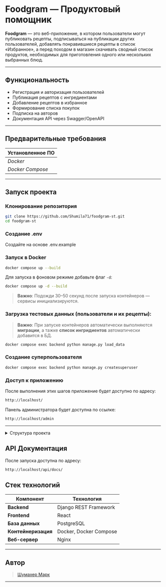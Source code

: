 #  Foodgram — Продуктовый помощник

**Foodgram** — это веб-приложение, в котором пользователи могут публиковать рецепты, подписываться на публикации других пользователей, добавлять понравившиеся рецепты в список «Избранное», а перед походом в магазин скачивать сводный список продуктов, необходимых для приготовления одного или нескольких выбранных блюд.

---

## Функциональность

- Регистрация и авторизация пользователей  
- Публикация рецептов с ингредиентами
- Добавление рецептов в избранное  
- Формирование списка покупок  
- Подписка на авторов  
- Документация API через Swagger/OpenAPI  

---

## Предварительные требования

| Установленное ПО |
|------------------|
| *Docker*         | 
| *Docker Compose* |

---
## Запуск проекта

### Клонирование репозитория
```bash
git clone https://github.com/Shumila71/foodgram-st.git
cd foodgram-st
```
### Создание .env
Cоздайте на основе .env.example
### Запуск в Docker
```bash
docker compose up --build
```
Для запуска в фоновом режиме добавьте флаг `-d`:
```bash
docker compose up -d --build
```

> **Важно**: Подожди 30–50 секунд после запуска контейнеров — сервисы инициализируются.

### Загрузка тестовых данных (пользователи и их рецепты):
> **Важно**: При запуске контейнеров автоматически выполняются **миграции**, а тажке **список ингридиентов** автоматически добавится в БД.
```bash
docker compose exec backend python manage.py load_data
```

### Создание суперпользователя
```bash
docker compose exec backend python manage.py createsuperuser
```

### Доступ к приложению

После выполнения этих шагов приложение будет доступно по адресу: 
```bash
http://localhost/
```
Панель администратора будет доступна по ссылке:
```bash
http://localhost/admin
```
---
 <details> <summary> Структура проекта </summary>

```bash 
foodgram-st/
├── backend/
│   ├── foodgram_back/      # Основной Django-проект
│   ├── api/                # Эндпоинты API
│   ├── recipes/            # Работа с рецептами
│   ├── users/              # Работа с пользователями
│   └── data/               # Тестовые данные
├── frontend/               # React-приложение
├── nginx/                  # Конфигурация веб-сервера
├── docker-compose.yml      # Описание docker-сервисов
└── .env                    # Переменные окружения
```

### Инфраструктура
- `nginx/` - конфигурация Nginx
- `docker-compose.yml` - описание сервисов (backend, frontend, db, nginx)
- `.env` - переменные окружения (создайте на основе .env.example)
</details>

## API Документация

После запуска доступна по адресу:
```bash
http://localhost/api/docs/
```
## Стек технологий

| Компонент           | Технология             |
| ------------------- | -----------------------|
| **Backend**         | Django REST Framework  |
| **Frontend**        | React                  |
| **База данных**     | PostgreSQL             |
| **Контейнеризация** | Docker, Docker Compose |
| **Веб-сервер**      | Nginx                  |

---

## Автор

> [Шумахер Марк](https://github.com/Shumila71)

---

